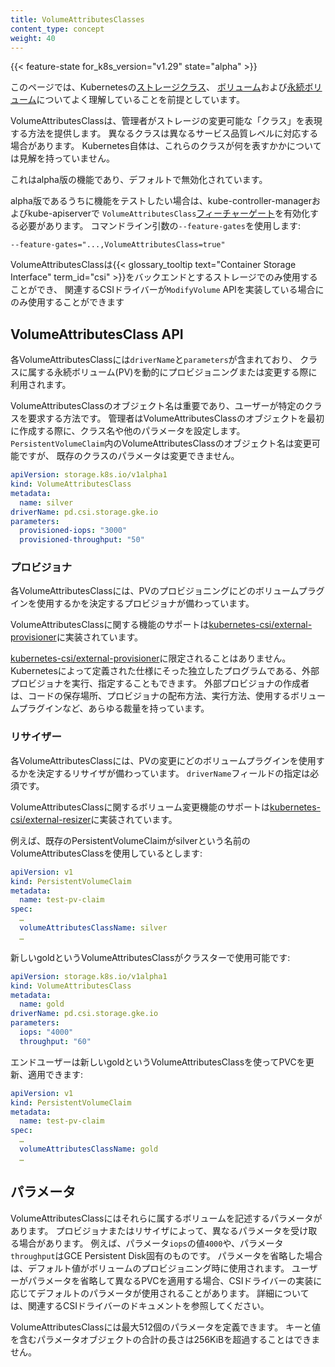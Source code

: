 ```yaml
---
title: VolumeAttributesClasses
content_type: concept
weight: 40
---
```

<!-- overview -->

{{< feature-state for_k8s_version="v1.29" state="alpha" >}}

このページでは、Kubernetesの[ストレージクラス](/ja/docs/concepts/storage/storage-classes/)、
[ボリューム](/ja/docs/concepts/storage/volumes/)および[永続ボリューム](/ja/docs/concepts/storage/persistent-volumes/)についてよく理解していることを前提としています。

<!-- body -->

VolumeAttributesClassは、管理者がストレージの変更可能な「クラス」を表現する方法を提供します。
異なるクラスは異なるサービス品質レベルに対応する場合があります。
Kubernetes自体は、これらのクラスが何を表すかかについては見解を持っていません。

これはalpha版の機能であり、デフォルトで無効化されています。

alpha版であるうちに機能をテストしたい場合は、kube-controller-managerおよびkube-apiserverで
`VolumeAttributesClass`[フィーチャーゲート](/ja/docs/reference/command-line-tools-reference/feature-gates/)を有効化する必要があります。
コマンドライン引数の`--feature-gates`を使用します:

```
--feature-gates="...,VolumeAttributesClass=true"
```

VolumeAttributesClassは{{< glossary_tooltip text="Container Storage Interface" term_id="csi" >}}をバックエンドとするストレージでのみ使用することができ、
関連するCSIドライバーが`ModifyVolume` APIを実装している場合にのみ使用することができます

## VolumeAttributesClass API

各VolumeAttributesClassには`driverName`と`parameters`が含まれており、
クラスに属する永続ボリューム(PV)を動的にプロビジョニングまたは変更する際に利用されます。

VolumeAttributesClassのオブジェクト名は重要であり、ユーザーが特定のクラスを要求する方法です。
管理者はVolumeAttributesClassのオブジェクトを最初に作成する際に、クラス名や他のパラメータを設定します。
`PersistentVolumeClaim`内のVolumeAttributesClassのオブジェクト名は変更可能ですが、
既存のクラスのパラメータは変更できません。


```yaml
apiVersion: storage.k8s.io/v1alpha1
kind: VolumeAttributesClass
metadata:
  name: silver
driverName: pd.csi.storage.gke.io
parameters:
  provisioned-iops: "3000"
  provisioned-throughput: "50" 
```


### プロビジョナ

各VolumeAttributesClassには、PVのプロビジョニングにどのボリュームプラグインを使用するかを決定するプロビジョナが備わっています。

VolumeAttributesClassに関する機能のサポートは[kubernetes-csi/external-provisioner](https://github.com/kubernetes-csi/external-provisioner)に実装されています。

[kubernetes-csi/external-provisioner](https://github.com/kubernetes-csi/external-provisioner)に限定されることはありません。
Kubernetesによって定義された仕様にそった独立したプログラムである、外部プロビジョナを実行、指定することもできます。
外部プロビジョナの作成者は、コードの保存場所、プロビジョナの配布方法、実行方法、使用するボリュームプラグインなど、あらゆる裁量を持っています。


### リサイザー

各VolumeAttributesClassには、PVの変更にどのボリュームプラグインを使用するかを決定するリサイザが備わっています。
`driverName`フィールドの指定は必須です。

VolumeAttributesClassに関するボリューム変更機能のサポートは[kubernetes-csi/external-resizer](https://github.com/kubernetes-csi/external-resizer)に実装されています。

例えば、既存のPersistentVolumeClaimがsilverという名前のVolumeAttributesClassを使用しているとします:

```yaml
apiVersion: v1
kind: PersistentVolumeClaim
metadata:
  name: test-pv-claim
spec:
  …
  volumeAttributesClassName: silver
  …
```

新しいgoldというVolumeAttributesClassがクラスターで使用可能です:


```yaml
apiVersion: storage.k8s.io/v1alpha1
kind: VolumeAttributesClass
metadata:
  name: gold
driverName: pd.csi.storage.gke.io
parameters:
  iops: "4000"
  throughput: "60"
```


エンドユーザーは新しいgoldというVolumeAttributesClassを使ってPVCを更新、適用できます:


```yaml
apiVersion: v1
kind: PersistentVolumeClaim
metadata:
  name: test-pv-claim
spec:
  …
  volumeAttributesClassName: gold
  …
```


## パラメータ

VolumeAttributesClassにはそれらに属するボリュームを記述するパラメータがあります。
プロビジョナまたはリサイザによって、異なるパラメータを受け取る場合があります。
例えば、パラメータ`iops`の値`4000`や、パラメータ`throughput`はGCE Persistent Disk固有のものです。
パラメータを省略した場合は、デフォルト値がボリュームのプロビジョニング時に使用されます。
ユーザーがパラメータを省略して異なるPVCを適用する場合、CSIドライバーの実装に応じてデフォルトのパラメータが使用されることがあります。
詳細については、関連するCSIドライバーのドキュメントを参照してください。

VolumeAttributesClassには最大512個のパラメータを定義できます。
キーと値を含むパラメータオブジェクトの合計の長さは256KiBを超過することはできません。